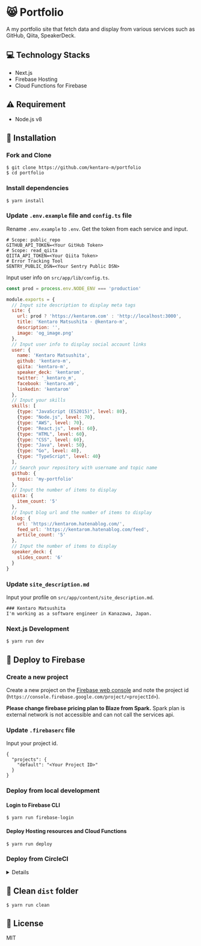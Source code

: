 # :smile_cat: Portfolio
A my portfolio site that fetch data and display from various services such as GitHub, Qiita, SpeakerDeck.

## :computer: Technology Stacks
* Next.js
* Firebase Hosting
* Cloud Functions for Firebase

## :warning: Requirement
* Node.js v8 

## :floppy_disk: Installation

### Fork and Clone 
```
$ git clone https://github.com/kentaro-m/portfolio
$ cd portfolio
```

### Install dependencies
```
$ yarn install
```

### Update `.env.example` file and `config.ts` file
Rename `.env.example` to `.env`. Get the token from each service and input.
```
# Scope: public_repo
GITHUB_API_TOKEN=<Your GitHub Token>
# Scope: read_qiita
QIITA_API_TOKEN=<Your Qiita Token>
# Error Tracking Tool
SENTRY_PUBLIC_DSN=<Your Sentry Public DSN> 
```

Input user info on `src/app/lib/config.ts`.
```js
const prod = process.env.NODE_ENV === 'production'

module.exports = {
  // Input site description to display meta tags
  site: {
    url: prod ? 'https://kentarom.com' : 'http://localhost:3000',
    title: 'Kentaro Matsushita - @kentaro-m',
    description: '',
    image: 'og_image.png'
  },
  // Input user info to display social account links
  user: {
    name: 'Kentaro Matsushita',
    github: 'kentaro-m',
    qiita: 'kentaro-m',
    speaker_deck: 'kentarom',
    twitter: '_kentaro_m',
    facebook: 'kentaro.m9',
    linkedin: 'kentarom'
  },
  // Input your skills
  skills: [
    {type: "JavaScript (ES2015)", level: 80},
    {type: "Node.js", level: 70},
    {type: "AWS", level: 70},
    {type: "React.js", level: 60},
    {type: "HTML", level: 60},
    {type: "CSS", level: 60},
    {type: "Java", level: 50},
    {type: "Go", level: 40},
    {type: "TypeScript", level: 40}
  ],
  // Search your repository with username and topic name
  github: {
    topic: 'my-portfolio'
  },
  // Input the number of items to display
  qiita: {
    item_count: '5'
  },
  // Input blog url and the number of items to display
  blog: {
    url: 'https://kentarom.hatenablog.com/',
    feed_url: 'https://kentarom.hatenablog.com/feed',
    article_count: '5'
  },
  // Input the number of items to display
  speaker_deck: {
    slides_count: '6'
  }
}
```

### Update `site_description.md`
Input your profile on `src/app/content/site_description.md`.

```
### Kentaro Matsushita
I'm working as a software engineer in Kanazawa, Japan.
```

### Next.js Development
```
$ yarn run dev
```

## :rocket: Deploy to Firebase

### Create a new project
Create a new project on the [Firebase web console](https://console.firebase.google.com/) and note the project id (`https://console.firebase.google.com/project/<projectId>`). 

**Please change firebase pricing plan to Blaze from Spark.** Spark plan is external network is not accessible and can not call the services api. 

### Update `.firebaserc` file
Input your project id.

```
{
  "projects": {
    "default": "<Your Project ID>"
  }
}
```

### Deploy from local development

#### Login to Firebase CLI
```
$ yarn run firebase-login
```

#### Deploy Hosting resources and Cloud Functions
```
$ yarn run deploy
```

### Deploy from CircleCI

<details>

#### Set up a project on CircleCI
Set up a project by referring to the following pages.

[Getting Started Introduction - CircleCI](https://circleci.com/docs/2.0/getting-started/#setting-up-your-build-on-circleci) 

#### Generate an access token for using the Firebase
```
$ ./node_modules/.bin/firebase login:ci
```

#### Set the environment variables to CircleCI
Set the environment variables by referring to the following pages.

[Using Environment Variables - CircleCI](https://circleci.com/docs/2.0/env-vars/#setting-an-environment-variable-in-a-project)

* `FIREBASE_TOKEN`
* `GITHUB_API_TOKEN`
* `QIITA_API_TOKEN`
* `SENTRY_PUBLIC_DSN`

#### Deploy Hosting resources and Cloud Functions
Run build and deploy for every commit for `master` branch.

</details>

## :shower: Clean `dist` folder
```
$ yarn run clean
```

## :memo: License
MIT